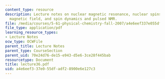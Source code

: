 ```yaml
---
content_type: resource
description: Lecture notes on nuclear magnetic resonance, nuclear spins in a static
  magnetic field, and spin dynamics and pulsed NMR.
file: /media/courses/5-61-physical-chemistry-fall-2007/a4e6eef337e055dfadf28900e6e127c3_lecture36.pdf
file_type: application/pdf
learning_resource_types:
- Lecture Notes
ocw_type: OCWFile
parent_title: Lecture Notes
parent_type: CourseSection
parent_uid: 70e24d76-de15-e943-d5e6-3ce28f445bab
resourcetype: Document
title: lecture36.pdf
uid: a4e6eef3-37e0-55df-adf2-8900e6e127c3
---
```

